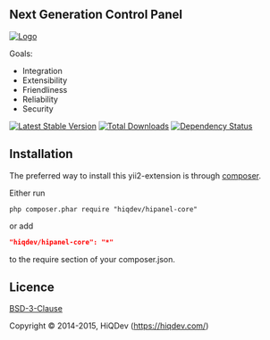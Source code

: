 Next Generation Control Panel
-----------------------------

[![Logo](https://raw.githubusercontent.com/hiqdev/hipanel-core/master/docs/logo.png)](https://hipanel.com/)

Goals:
- Integration
- Extensibility
- Friendliness
- Reliability
- Security


[![Latest Stable Version](https://poser.pugx.org/hiqdev/hipanel-core/v/stable.png)](https://packagist.org/packages/hiqdev/hipanel-core)
[![Total Downloads](https://poser.pugx.org/hiqdev/hipanel-core/downloads.png)](https://packagist.org/packages/hiqdev/hipanel-core)
[![Dependency Status](https://www.versioneye.com/php/hiqdev:hipanel-core/dev-master/badge.svg)](https://www.versioneye.com/php/hiqdev:hipanel-core/dev-master)

## Installation

The preferred way to install this yii2-extension is through [composer](http://getcomposer.org/download/).

Either run

```
php composer.phar require "hiqdev/hipanel-core"
```

or add

```json
"hiqdev/hipanel-core": "*"
```

to the require section of your composer.json.

## Licence

[BSD-3-Clause](http://choosealicense.com/licenses/bsd-3-clause)

Copyright © 2014-2015, HiQDev (https://hiqdev.com/)
